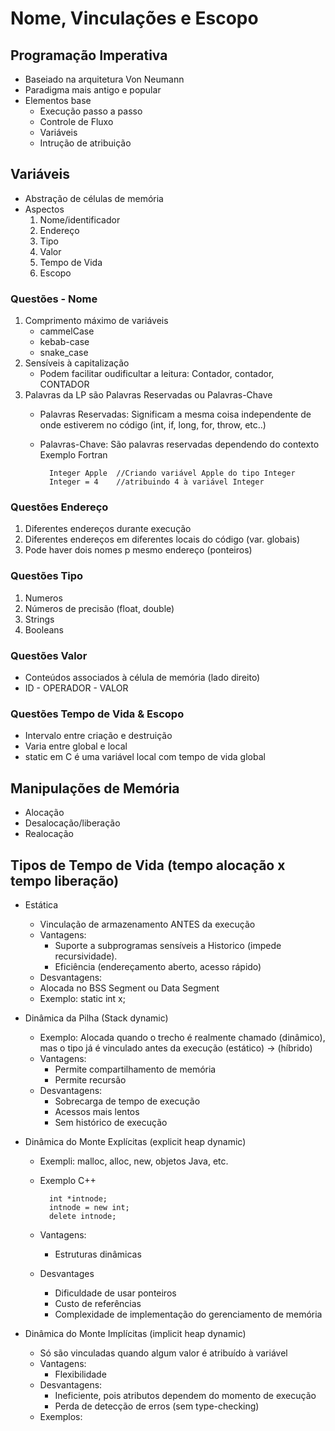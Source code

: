 # Nome, Vinculações e Escopo
## Programação Imperativa
- Baseiado na arquitetura Von Neumann
- Paradigma mais antigo e popular
- Elementos base
    - Execução passo a passo
    - Controle de Fluxo
    - Variáveis
    - Intrução de atribuição
    
## Variáveis
- Abstração de células de memória
- Aspectos
    1. Nome/identificador
    2. Endereço
    3. Tipo
    4. Valor
    5. Tempo de Vida
    6. Escopo
### Questões - Nome
1. Comprimento máximo de variáveis
    - cammelCase
    - kebab-case
    - snake_case
2. Sensíveis à capitalização
    - Podem facilitar oudificultar a leitura: Contador, contador, CONTADOR
3. Palavras da LP são Palavras Reservadas ou Palavras-Chave
    - Palavras Reservadas: Significam a mesma coisa independente de onde estiverem no código (int, if, long, for, throw, etc..)
    - Palavras-Chave: São palavras reservadas dependendo do contexto
    Exemplo Fortran
            
            Integer Apple  //Criando variável Apple do tipo Integer
            Integer = 4    //atribuindo 4 à variável Integer

### Questões Endereço
1. Diferentes endereços durante execução
2. Diferentes endereços em diferentes locais do código (var. globais)
3. Pode haver dois nomes p mesmo endereço (ponteiros)

### Questões Tipo
1. Numeros
2. Números de precisão (float, double)
3. Strings
4. Booleans

### Questões Valor
- Conteúdos associados à célula de memória (lado direito)
- ID - OPERADOR - VALOR

### Questões Tempo de Vida & Escopo
- Intervalo entre criação e destruição
- Varia entre global e local
- static em C é uma variável local com tempo de vida global

## Manipulações de Memória
- Alocação
- Desalocação/liberação
- Realocação

## Tipos de Tempo de Vida (tempo alocação x tempo liberação)
- Estática
    - Vinculação de armazenamento ANTES da execução
    - Vantagens:
        - Suporte a subprogramas sensíveis a Historico (impede recursividade).
        - Eficiência (endereçamento aberto, acesso rápido)
    - Desvantagens:
    - Alocada no BSS Segment ou Data Segment
    - Exemplo: static int x;

- Dinâmica da Pilha (Stack dynamic)
    - Exemplo: Alocada quando o trecho é realmente chamado (dinâmico), mas o tipo já é vinculado antes da execução (estático) -> (híbrido)
    - Vantagens:
        - Permite compartilhamento de memória
        - Permite recursão
    - Desvantagens:
        - Sobrecarga de tempo de execução
        - Acessos mais lentos
        - Sem histórico de execução

- Dinâmica do Monte Explícitas (explicit heap dynamic)
    - Exempli: malloc, alloc, new, objetos Java, etc.
    - Exemplo C++

            int *intnode;
            intnode = new int;
            delete intnode;
        
    - Vantagens:
        - Estruturas dinâmicas
    - Desvantages
        - Dificuldade de usar ponteiros
        - Custo de referências
        - Complexidade de implementação do gerenciamento de memória

- Dinâmica do Monte Implícitas (implicit heap dynamic)
    - Só são vinculadas quando algum valor é atribuído à variável
    - Vantagens:
        - Flexibilidade
    - Desvantagens:
        - Ineficiente, pois atributos dependem do momento de execução
        - Perda de detecção de erros (sem type-checking)
    - Exemplos: 